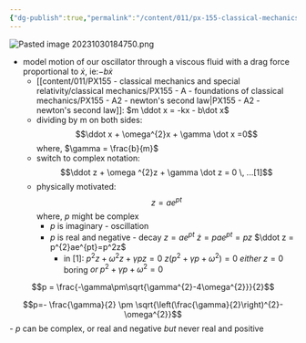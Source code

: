```yaml
---
{"dg-publish":true,"permalink":"/content/011/px-155-classical-mechanics-and-special-relativity/classical-mechanics/px-155-d-simple-harmonic-motion/px-155-d7-damped-oscillations/","noteIcon":"1","created":"2024-10-01T18:27:09.663+01:00","updated":"2024-11-26T19:55:57.022+00:00"}
---
```


![Pasted image 20231030184750.png](/img/user/pics/Pasted%20image%2020231030184750.png)
- model motion of our oscillator through a viscous fluid with a drag force proportional to $\dot x$, ie:$-b\dot x$
	- [[content/011/PX155 - classical mechanics and special relativity/classical mechanics/PX155 - A - foundations of classical mechanics/PX155 - A2 - newton's second law\|PX155 - A2 - newton's second law]]: $m \ddot x = -kx - b\dot x$
	- dividing by m on both sides:$$\ddot x + \omega^{2}x + \gamma \dot x =0$$
			where, $\gamma = \frac{b}{m}$
	- switch to complex notation:
$$\ddot z + \omega ^{2}z + \gamma \dot z = 0 \, ...[1]$$
	- physically motivated:
$$z = ae^{pt}$$
			where, $p$ might be complex
		- $p$ is imaginary - oscillation
		- $p$ is real and negative - decay
			$z=ae^{pt}$
			$\dot z = pae^{pt}=pz$
			$\ddot z = p^{2}ae^{pt}=p^2z$
			- in $[1]$: $p^{2}z+\omega ^{2}z+\gamma pz =0$
				$z(p^{2} + \gamma p + \omega^{2})=0$
				$either \; z=0$ boring
				$or \; p^{2} + \gamma p + \omega^{2} = 0$
				
$$p = \frac{-\gamma\pm\sqrt{\gamma^{2}-4\omega^{2}}}{2}$$
				
$$p=- \frac{\gamma}{2} \pm \sqrt{\left(\frac{\gamma}{2}\right)^{2}-\omega^{2}}$$
				- $p$ can be complex, or real and negative *but* never real and positive